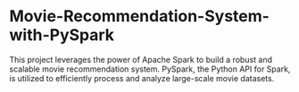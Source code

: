 # Movie-Recommendation-System-with-PySpark
This project leverages the power of Apache Spark to build a robust and scalable movie recommendation system. PySpark, the Python API for Spark, is utilized to efficiently process and analyze large-scale movie datasets.
